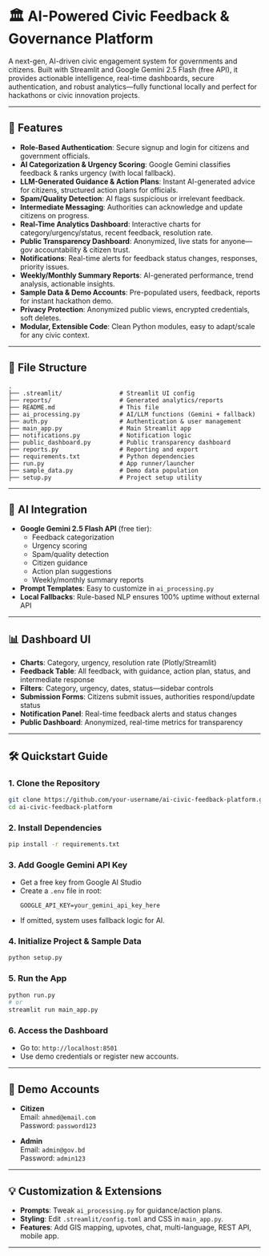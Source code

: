 # 🏛️ AI-Powered Civic Feedback & Governance Platform

A next-gen, AI-driven civic engagement system for governments and citizens. Built with Streamlit and Google Gemini 2.5 Flash (free API), it provides actionable intelligence, real-time dashboards, secure authentication, and robust analytics—fully functional locally and perfect for hackathons or civic innovation projects.

---

## 🚀 Features

- **Role-Based Authentication**: Secure signup and login for citizens and government officials.
- **AI Categorization & Urgency Scoring**: Google Gemini classifies feedback & ranks urgency (with local fallback).
- **LLM-Generated Guidance & Action Plans**: Instant AI-generated advice for citizens, structured action plans for officials.
- **Spam/Quality Detection**: AI flags suspicious or irrelevant feedback.
- **Intermediate Messaging**: Authorities can acknowledge and update citizens on progress.
- **Real-Time Analytics Dashboard**: Interactive charts for category/urgency/status, recent feedback, resolution rate.
- **Public Transparency Dashboard**: Anonymized, live stats for anyone—gov accountability & citizen trust.
- **Notifications**: Real-time alerts for feedback status changes, responses, priority issues.
- **Weekly/Monthly Summary Reports**: AI-generated performance, trend analysis, actionable insights.
- **Sample Data & Demo Accounts**: Pre-populated users, feedback, reports for instant hackathon demo.
- **Privacy Protection**: Anonymized public views, encrypted credentials, soft deletes.
- **Modular, Extensible Code**: Clean Python modules, easy to adapt/scale for any civic context.

---

## 📁 File Structure

```
.
├── .streamlit/                # Streamlit UI config
├── reports/                   # Generated analytics/reports
├── README.md                  # This file
├── ai_processing.py           # AI/LLM functions (Gemini + fallback)
├── auth.py                    # Authentication & user management
├── main_app.py                # Main Streamlit app
├── notifications.py           # Notification logic
├── public_dashboard.py        # Public transparency dashboard
├── reports.py                 # Reporting and export
├── requirements.txt           # Python dependencies
├── run.py                     # App runner/launcher
├── sample_data.py             # Demo data population
├── setup.py                   # Project setup utility
```

---

## 🤖 AI Integration

- **Google Gemini 2.5 Flash API** (free tier):  
  - Feedback categorization
  - Urgency scoring
  - Spam/quality detection
  - Citizen guidance
  - Action plan suggestions
  - Weekly/monthly summary reports
- **Prompt Templates**: Easy to customize in `ai_processing.py`
- **Local Fallbacks**: Rule-based NLP ensures 100% uptime without external API

---

## 📊 Dashboard UI

- **Charts**: Category, urgency, resolution rate (Plotly/Streamlit)
- **Feedback Table**: All feedback, with guidance, action plan, status, and intermediate response
- **Filters**: Category, urgency, dates, status—sidebar controls
- **Submission Forms**: Citizens submit issues, authorities respond/update status
- **Notification Panel**: Real-time feedback alerts and status changes
- **Public Dashboard**: Anonymized, real-time metrics for transparency

---

## 🛠️ Quickstart Guide

### 1. **Clone the Repository**
```bash
git clone https://github.com/your-username/ai-civic-feedback-platform.git
cd ai-civic-feedback-platform
```

### 2. **Install Dependencies**
```bash
pip install -r requirements.txt
```

### 3. **Add Google Gemini API Key**
- Get a free key from Google AI Studio
- Create a `.env` file in root:
  ```
  GOOGLE_API_KEY=your_gemini_api_key_here
  ```
- If omitted, system uses fallback logic for AI.

### 4. **Initialize Project & Sample Data**
```bash
python setup.py
```

### 5. **Run the App**
```bash
python run.py
# or
streamlit run main_app.py
```

### 6. **Access the Dashboard**
- Go to: `http://localhost:8501`
- Use demo credentials or register new accounts.

---

## 👥 Demo Accounts

- **Citizen**  
  Email: `ahmed@email.com`  
  Password: `password123`

- **Admin**  
  Email: `admin@gov.bd`  
  Password: `admin123`

---

## 💡 Customization & Extensions

- **Prompts**: Tweak `ai_processing.py` for guidance/action plans.
- **Styling**: Edit `.streamlit/config.toml` and CSS in `main_app.py`.
- **Features**: Add GIS mapping, upvotes, chat, multi-language, REST API, mobile app.


---
